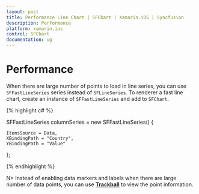 ```yaml
---
layout: post
title: Performance Line Chart | SFChart | Xamarin.iOS | Syncfusion
description: Performance
platform: xamarin.ios
control: SFChart
documentation: ug
---
```


# Performance

When there are large number of points to load in line series, you can use `SFFastLineSeries` series instead of `SFLineSeries`. To renderer a fast line chart, create an instance of `SFFastLineSeries` and add to `SFChart`.



{% highlight c# %}

SFFastLineSeries columnSeries = new SFFastLineSeries() { 
    
    ItemsSource = Data, 
    XBindingPath = "Country", 
    YBindingPath = "Value" 

};

{% endhighlight %}


N> Instead of enabling data markers and labels when there are large number of data points, you can use [**Trackball**](http://help.syncfusion.com/ios/sfchart/trackball) to view the point information.